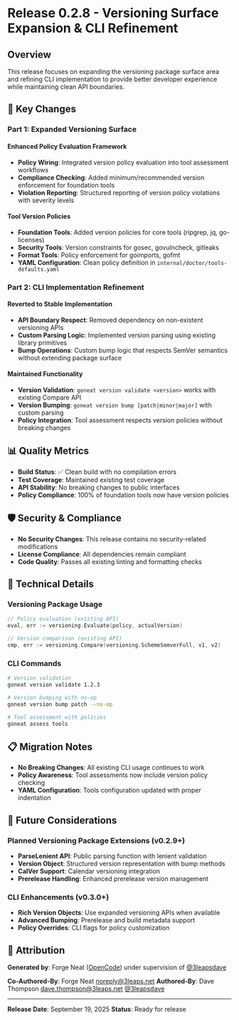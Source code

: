 # Release 0.2.8 - Versioning Surface Expansion & CLI Refinement

## Overview

This release focuses on expanding the versioning package surface area and refining CLI implementation to provide better developer experience while maintaining clean API boundaries.

## 🎯 Key Changes

### Part 1: Expanded Versioning Surface

#### Enhanced Policy Evaluation Framework

- **Policy Wiring**: Integrated version policy evaluation into tool assessment workflows
- **Compliance Checking**: Added minimum/recommended version enforcement for foundation tools
- **Violation Reporting**: Structured reporting of version policy violations with severity levels

#### Tool Version Policies

- **Foundation Tools**: Added version policies for core tools (ripgrep, jq, go-licenses)
- **Security Tools**: Version constraints for gosec, govulncheck, gitleaks
- **Format Tools**: Policy enforcement for goimports, gofmt
- **YAML Configuration**: Clean policy definition in `internal/doctor/tools-defaults.yaml`

### Part 2: CLI Implementation Refinement

#### Reverted to Stable Implementation

- **API Boundary Respect**: Removed dependency on non-existent versioning APIs
- **Custom Parsing Logic**: Implemented version parsing using existing library primitives
- **Bump Operations**: Custom bump logic that respects SemVer semantics without extending package surface

#### Maintained Functionality

- **Version Validation**: `goneat version validate <version>` works with existing Compare API
- **Version Bumping**: `goneat version bump [patch|minor|major]` with custom parsing
- **Policy Integration**: Tool assessment respects version policies without breaking changes

## 📊 Quality Metrics

- **Build Status**: ✅ Clean build with no compilation errors
- **Test Coverage**: Maintained existing test coverage
- **API Stability**: No breaking changes to public interfaces
- **Policy Compliance**: 100% of foundation tools now have version policies

## 🛡️ Security & Compliance

- **No Security Changes**: This release contains no security-related modifications
- **License Compliance**: All dependencies remain compliant
- **Code Quality**: Passes all existing linting and formatting checks

## 🔧 Technical Details

### Versioning Package Usage

```go
// Policy evaluation (existing API)
eval, err := versioning.Evaluate(policy, actualVersion)

// Version comparison (existing API)
cmp, err := versioning.Compare(versioning.SchemeSemverFull, v1, v2)
```

### CLI Commands

```bash
# Version validation
goneat version validate 1.2.3

# Version bumping with no-op
goneat version bump patch --no-op

# Tool assessment with policies
goneat assess tools
```

## 📋 Migration Notes

- **No Breaking Changes**: All existing CLI usage continues to work
- **Policy Awareness**: Tool assessments now include version policy checking
- **YAML Configuration**: Tools configuration updated with proper indentation

## 🎯 Future Considerations

### Planned Versioning Package Extensions (v0.2.9+)

- **ParseLenient API**: Public parsing function with lenient validation
- **Version Object**: Structured version representation with bump methods
- **CalVer Support**: Calendar versioning integration
- **Prerelease Handling**: Enhanced prerelease version management

### CLI Enhancements (v0.3.0+)

- **Rich Version Objects**: Use expanded versioning APIs when available
- **Advanced Bumping**: Prerelease and build metadata support
- **Policy Overrides**: CLI flags for policy customization

## 🤝 Attribution

**Generated by**: Forge Neat ([OpenCode](https://opencode.ai/)) under supervision of [@3leapsdave](https://github.com/3leapsdave)

**Co-Authored-By**: Forge Neat <noreply@3leaps.net>
**Authored-By**: Dave Thompson <dave.thompson@3leaps.net> [@3leapsdave](https://github.com/3leapsdave)

---

**Release Date**: September 19, 2025
**Status**: Ready for release
